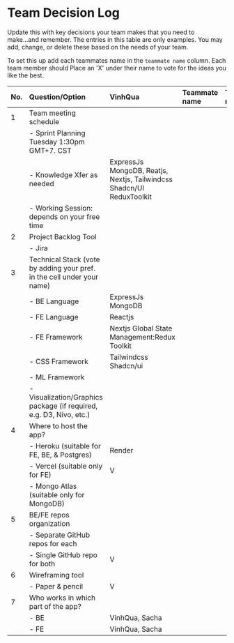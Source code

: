 # Team Decision Log

Update this with key decisions your team makes that you need to make...and 
remember. The entries in this table are only examples. You may add, change, or
delete these based on the needs of your team.

To set this up add each teammates name in the `teammate name` column. Each 
team member should Place an 'X' under their name to vote for the ideas 
you like the best.

| No. | Question/Option | VinhQua | Teammate name | Teammate name | Teammate name | Teammate name | Teammate name |
| :--- | :--- | :--- | :--- | :--- | :--- | :--- | :--- |
| 1 | Team meeting schedule | | | | | | |
|   |	- Sprint Planning Tuesday 1:30pm GMT+7. CST | | | | | | |
|   |	- Knowledge Xfer as needed |ExpressJs MongoDB, Reatjs, Nextjs, Tailwindcss Shadcn/UI ReduxToolkit | | | | | |
|   |	- Working Session: depends on your free time | | | | | | |
| 2	| Project Backlog Tool | | | | | | |
|   |	- Jira | | | | | | |
| 3	| Technical Stack (vote by adding your pref. in the cell under your name) | | | | | | |
|   |	- BE Language |ExpressJs MongoDB | | | | | |
|   |	- FE Language | Reactjs | | | | | |
|   |	- FE Framework | Nextjs Global State Management:Redux Toolkit| | | | | |
|   | - CSS Framework |Tailwindcss Shadcn/ui| | | | | |
|   |	- ML Framework | | | | | | |
|   |	- Visualization/Graphics package (if required, e.g. D3, Nivo, etc.) | | | | | | |
| 4	| Where to host the app? | | | | | | |
|   |	- Heroku (suitable for FE, BE, & Postgres) | Render | | | | | |
|   |	- Vercel (suitable only for FE) | V | | | | | |
|   |	- Mongo Atlas (suitable only for MongoDB) | | | | | | |
| 5	| BE/FE repos organization | | | | | | |
|   |	- Separate GitHub repos for each | | | | | | |
|   |	- Single GitHub repo for both | V | | | | | |
| 6	| Wireframing tool | | | | | | |
|   |	- Paper & pencil |V | | | | | |
| 7	| Who works in which part of the app? | | | | | | |
|   | - BE |VinhQua, Sacha|
|   |	- FE |VinhQua, Sacha| | | | | |
